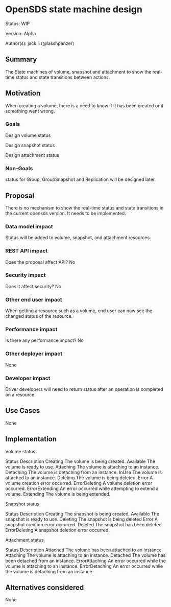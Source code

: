 # OpenSDS state machine design

Status: WIP

Version: Alpha

Author(s): jack li (@lasshpanzer)

## Summary

The State machines of volume, snapshot and attachment to show the real-time status and state transitions between actions.

## Motivation

When creating a volume, there is a need to know if it has been created or if something went wrong.

### Goals

Design volume status

Design snapshot status

Design attachment status

### Non-Goals

status for Group, GroupSnapshot and Replication will be designed later.

## Proposal

There is no mechanism to show the real-time status and state transitions in the current opensds version. It needs to be implemented.

### Data model impact

Status will be added to volume, snapshot, and attachment resources.

### REST API impact

Does the proposal affect API?
No

### Security impact

Does it affect security?
No

### Other end user impact

When getting a resource such as a volume, end user can now see the changed status of the resource.

### Performance impact

Is there any performance impact?
No

### Other deployer impact

None

### Developer impact

Driver developers will need to return status after an operation is completed on a resource.

## Use Cases

None

## Implementation

Volume status

 Status           Description
Creating	      The volume is being created. 
Available	      The volume is ready to use.
Attaching	      The volume is attaching to an instance.
Detaching	      The volume is detaching from an instance.
InUse             The volume is attached to an instance.
Deleting	      The volume is being deleted.
Error             A volume creation error occurred.
ErrorDeleting     A volume deletion error occurred.
ErrorExtending    An error occurred while attempting to extend a volume.
Extending         The volume is being extended.


Snapshot status

 Status	          Description
Creating	      The snapshot is being created.
Available	      The snapshot is ready to use.
Deleting	      The snapshot is being deleted
Error	          A snapshot creation error occurred.
Deleted	          The snapshot has been deleted
ErrorDeleting	  A snapshot deletion error occurred.


Attachment status

 Status	          Description
Attached	      The volume has been attached to an instance.
Attaching	      The volume is attaching to an instance.
Detached	      The volume has been detached from an instance.
ErrorAttaching    An error occurred while the volume is attaching to an instance.
ErrorDetaching	  An error occurred while the volume is detaching from an instance.


## Alternatives considered

None
